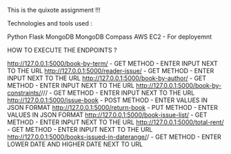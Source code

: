 This is the quixote assignment !!!


Technologies and tools used :

Python 
Flask
MongoDB
MongoDB Compass 
AWS EC2 - For deployemnt


HOW TO EXECUTE THE ENDPOINTS ?

http://127.0.0.1:5000/book-by-term/<term> - GET METHOD - ENTER INPUT NEXT TO THE URL
http://127.0.0.1:5000/reader-issue/<lender> - GET METHOD - ENTER INPUT NEXT TO THE URL
http://127.0.0.1:5000/book-by-author/<authorname> - GET METHOD - ENTER INPUT NEXT TO THE URL
http://127.0.0.1:5000/book-by-constraints/<term>/<category>/<low>/<high> - GET METHOD - ENTER INPUT NEXT TO THE URL
http://127.0.0.1:5000/issue-book - POST METHOD - ENTER VALUES IN JSON FORMAT 
http://127.0.0.1:5000/return-book - PUT METHOD - ENTER VALUES IN JSON FORMAT
http://127.0.0.1:5000/book-issue-list/<bookname> - GET METHOD - ENTER INPUT NEXT TO THE URL
http://127.0.0.1:5000/total-rent/<bookname> - GET METHOD - ENTER INPUT NEXT TO THE URL
http://127.0.0.1:5000/books-issued-in-daterange/<ldate>/<hdate> - GET METHOD - ENTER LOWER DATE AND HIGHER DATE NEXT TO URL
